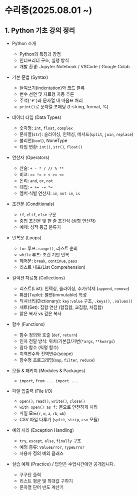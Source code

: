 # 수리중(2025.08.01 ~)


## 1. Python 기초 강의 정리

- Python 소개
    - Python의 특징과 장점  
    - 인터프리터 구조, 실행 방식  
    - 개발 환경: Jupyter Notebook / VSCode / Google Colab  

- 기본 문법 (Syntax)
    - 들여쓰기(indentation)와 코드 블록  
    - 변수 선언 및 자료형 자동 추론  
    - 주석(`'#'`)과 문자열 내 따옴표 처리  
    - `print()`로 문자열 포매팅 (f-string, format, %)  

- 데이터 타입 (Data Types)
    - 숫자형: `int`, `float`, `complex`  
    - 문자열(`str`): 슬라이싱, 인덱싱, 메서드(`split`, `join`, `replace`)   
    - 불리언(`bool`), NoneType  
    - 타입 변환: `int()`, `str()`, `float()`  

- 연산자 (Operators)
    - 산술: `+ - * / // % **`  
    - 비교: `== != > < >= <=`  
    - 논리: `and`, `or`, `not`  
    - 대입: `= += -= *=`  
    - 멤버·식별 연산자: `in`, `not in`, `is`  
- 조건문 (Conditionals)
    - `if`, `elif`, `else` 구문  
    - 중첩 조건문 및 한 줄 조건식 (삼항 연산자)  
    - 예제: 성적 등급 분류기  

- 반복문 (Loops)
    - `for` 루프: `range()`, 리스트 순회  
    - `while` 루프: 조건 기반 반복  
    - 제어문: `break`, `continue`, `pass`  
    - 리스트 내포(List Comprehension)  


-  컬렉션 자료형 (Collections)
    - 리스트(List): 인덱싱, 슬라이싱, 추가/삭제 (`append`, `remove`)  
    - 튜플(Tuple): 불변(immutable) 특성  
    - 딕셔너리(Dictionary): `key:value` 구조, `.keys()`, `.values()`  
    - 세트(Set): 집합 연산 (합집합, 교집합, 차집합)  
    - 얕은 복사 vs 깊은 복사  

- 함수 (Functions)
    - 함수 정의와 호출 (`def`, `return`)  
    - 인자 전달 방식: 위치/기본값/가변(`*args`, `**kwargs`)  
    - 람다 함수 (익명 함수)  
    - 지역변수와 전역변수(scope)  
    - 함수형 프로그래밍(`map`, `filter`, `reduce`)  

- 모듈 & 패키지 (Modules & Packages)
    - `import`, `from ... import ...`  

- 파일 입출력 (File I/O)
    - `open()`, `read()`, `write()`, `close()`  
    - `with open() as f:` 문으로 안전하게 처리  
    - 파일 모드(`r`, `w`, `a`, `rb`, `wb`)  
    - CSV 파일 다루기 (`split`, `strip`, `csv` 모듈)  

-  예외 처리 (Exception Handling)
    - `try`, `except`, `else`, `finally` 구조  
    - 예외 종류: `ValueError`, `TypeError`
    - 사용자 정의 예외 클래스  

- 실습 예제 (Practice) / 답안은 수업시간에만 공개됩니다.
    - 구구단 출력  
    - 리스트 평균 및 최대값 구하기  
    - 문자열 단어 빈도 계산기  
